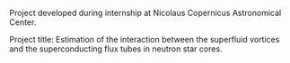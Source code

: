 Project developed during internship at Nicolaus Copernicus Astronomical Center. 

Project title: Estimation of the interaction between the superfluid vortices and the superconducting flux tubes in neutron star cores. 
 

